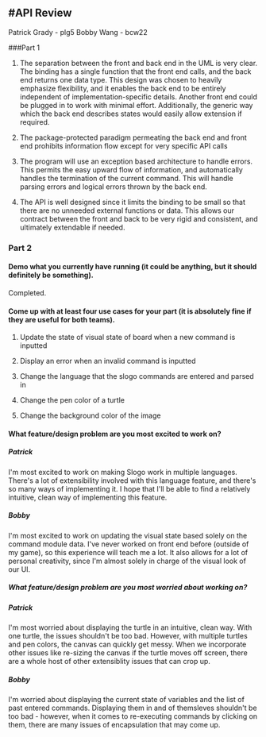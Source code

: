 #API Review
--------------------------------
Patrick Grady - plg5
Bobby Wang - bcw22

###Part 1
1. The separation between the front and back end in the UML is very clear. The binding has a single function that the front end calls, and the back end returns one data type. This design was chosen to heavily emphasize flexibility, and it enables the back end to be entirely independent of implementation-specific details. Another front end could be plugged in to work with minimal effort. Additionally, the generic way which the back end describes states would easily allow extension if required.

2. The package-protected paradigm permeating the back end and front end prohibits information flow except for very specific API calls

3. The program will use an exception based architecture to handle errors. This permits the easy upward flow of information, and automatically handles the termination of the current command. This will handle parsing errors and logical errors thrown by the back end.
4. The API is well designed since it limits the binding to be small so that there are no unneeded external functions or data. This allows our contract between the front and back to be very rigid and consistent, and ultimately extendable if needed.

### Part 2

#### Demo what you currently have running (it could be anything, but it should definitely be something).

Completed.

#### Come up with at least four use cases for your part (it is absolutely fine if they are useful for both teams).

1. Update the state of visual state of board when a new command is inputted

2. Display an error when an invalid command is inputted

3. Change the language that the slogo commands are entered and parsed in

4. Change the pen color of a turtle

5. Change the background color of the image

#### What feature/design problem are you most excited to work on?

##### Patrick

I'm most excited to work on making Slogo work in multiple languages. There's a lot of extensibility involved with this language feature, and there's so many ways of implementing it. I hope that I'll be able to find a relatively intuitive, clean way of implementing this feature.

##### Bobby
I'm most excited to work on updating the visual state based solely on the command module data. I've never worked on front end before (outside of my game), so this experience will teach me a lot. It also allows for a lot of personal creativity, since I'm almost solely in charge of the visual look of our UI.

##### What feature/design problem are you most worried about working on?

##### Patrick
I'm most worried about displaying the turtle in an intuitive, clean way. With one turtle, the issues shouldn't be too bad. However, with multiple turtles and pen colors, the canvas can quickly get messy. When we incorporate other issues like re-sizing the canvas if the turtle moves off screen, there are a whole host of other extensiblity issues that can crop up.

##### Bobby
I'm worried about displaying the current state of variables and the list of past entered commands. Displaying them in and of themsleves shouldn't be too bad - however, when it comes to re-executing commands by clicking on them, there are many issues of encapsulation that may come up.
